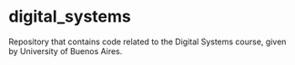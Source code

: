 # digital_systems
Repository that contains code related to the Digital Systems course, given by University of Buenos Aires.
